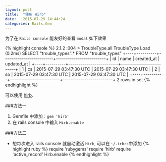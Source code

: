 ```yaml
---
layout: post
title:  "使用 Hirb"
date:   2015-07-29 14:44:24
categories: Rails,Gem
---
```

为了在 `Rails console` 能友好的查看 `modal` 如下效果

{% highlight console %}
2.1.2 :004 > TroubleType.all
  TroubleType Load (0.2ms)  SELECT "trouble_types".* FROM "trouble_types"
+----+----------+-------------------------+-------------------------+
| id | name     | created_at              | updated_at              |
+----+----------+-------------------------+-------------------------+
| 1  | cs       | 2015-07-29 03:47:30 UTC | 2015-07-29 03:47:30 UTC |
| 2  | so       | 2015-07-29 03:47:30 UTC | 2015-07-29 03:47:30 UTC |
+----+----------+-------------------------+-------------------------+
2 rows in set
{% endhighlight %} 

可以使用 [hirb](https://rubygems.org/gems/hirb).

###方法一
1. Gemfile 中添加：`gem 'hirb'`
2. 在 rails console 中输入 `Hirb.enable`

###方法二
* 想每次进入 rails console 就自动激活 `Hirb`, 可以在 `~/.irbrc`中添加
{% highlight ruby %}
require 'rubygems'
require 'hirb'
require 'active_record'
Hirb.enable
{% endhighlight %}


